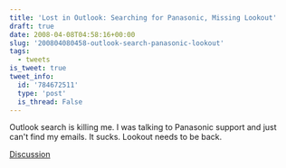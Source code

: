 ```yaml
---
title: 'Lost in Outlook: Searching for Panasonic, Missing Lookout'
draft: true
date: 2008-04-08T04:58:16+00:00
slug: '200804080458-outlook-search-panasonic-lookout'
tags:
  - tweets
is_tweet: true
tweet_info:
  id: '784672511'
  type: 'post'
  is_thread: False
---
```




Outlook search is killing me. I was talking to Panasonic support and just can't find my emails. It sucks. Lookout needs to be back.

[Discussion](https://x.com/sytelus/status/784672511)
